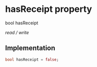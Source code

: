 


# hasReceipt property







bool hasReceipt
  
_<span class="feature">read / write</span>_






## Implementation

```dart
bool hasReceipt = false;
```







